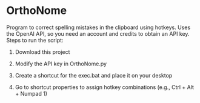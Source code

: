 # OrthoNome
Program to correct spelling mistakes in the clipboard using hotkeys. Uses the OpenAI API, so you need an account and credits to obtain an API key.
Steps to run the script:
1. Download this project

2. Modify the API key in OrthoNome.py

3. Create a shortcut for the exec.bat and place it on your desktop

4. Go to shortcut properties to assign hotkey combinations (e.g., Ctrl + Alt + Numpad 1)



